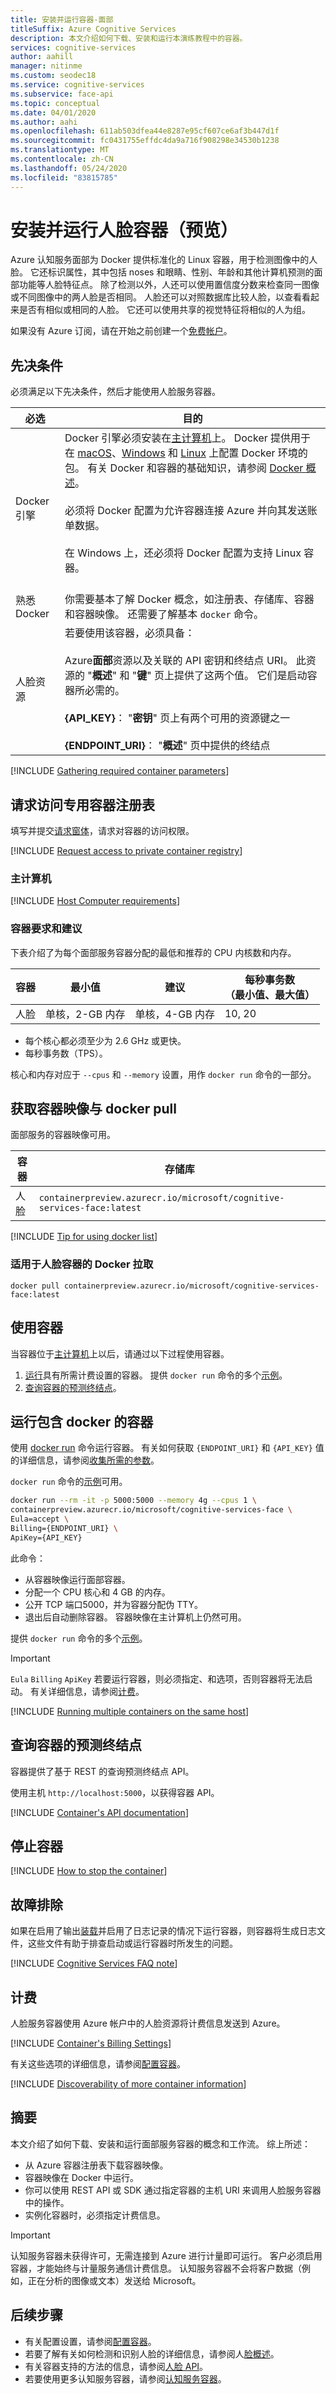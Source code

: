 ```yaml
---
title: 安装并运行容器-面部
titleSuffix: Azure Cognitive Services
description: 本文介绍如何下载、安装和运行本演练教程中的容器。
services: cognitive-services
author: aahill
manager: nitinme
ms.custom: seodec18
ms.service: cognitive-services
ms.subservice: face-api
ms.topic: conceptual
ms.date: 04/01/2020
ms.author: aahi
ms.openlocfilehash: 611ab503dfea44e8287e95cf607ce6af3b447d1f
ms.sourcegitcommit: fc0431755effdc4da9a716f908298e34530b1238
ms.translationtype: MT
ms.contentlocale: zh-CN
ms.lasthandoff: 05/24/2020
ms.locfileid: "83815785"
---
```

# <a name="install-and-run-face-containers-preview"></a>安装并运行人脸容器（预览）

Azure 认知服务面部为 Docker 提供标准化的 Linux 容器，用于检测图像中的人脸。 它还标识属性，其中包括 noses 和眼睛、性别、年龄和其他计算机预测的面部功能等人脸特征点。 除了检测以外，人还可以使用置信度分数来检查同一图像或不同图像中的两人脸是否相同。 人脸还可以对照数据库比较人脸，以查看看起来是否有相似或相同的人脸。 它还可以使用共享的视觉特征将相似的人为组。

如果没有 Azure 订阅，请在开始之前创建一个[免费帐户](https://azure.microsoft.com/free/?WT.mc_id=A261C142F)。

## <a name="prerequisites"></a>先决条件

必须满足以下先决条件，然后才能使用人脸服务容器。

|必选|目的|
|--|--|
|Docker 引擎| Docker 引擎必须安装在[主计算机](#the-host-computer)上。 Docker 提供用于在 [macOS](https://docs.docker.com/docker-for-mac/)、[Windows](https://docs.docker.com/docker-for-windows/) 和 [Linux](https://docs.docker.com/engine/installation/#supported-platforms) 上配置 Docker 环境的包。 有关 Docker 和容器的基础知识，请参阅 [Docker 概述](https://docs.docker.com/engine/docker-overview/)。<br><br> 必须将 Docker 配置为允许容器连接 Azure 并向其发送账单数据。 <br><br> 在 Windows 上，还必须将 Docker 配置为支持 Linux 容器。<br><br>|
|熟悉 Docker | 你需要基本了解 Docker 概念，如注册表、存储库、容器和容器映像。 还需要了解基本 `docker` 命令。| 
|人脸资源 |若要使用该容器，必须具备：<br><br>Azure**面部**资源以及关联的 API 密钥和终结点 URI。 此资源的 "**概述**" 和 "**键**" 页上提供了这两个值。 它们是启动容器所必需的。<br><br>**{API_KEY}**： "**密钥**" 页上有两个可用的资源键之一<br><br>**{ENDPOINT_URI}**： "**概述**" 页中提供的终结点

[!INCLUDE [Gathering required container parameters](../containers/includes/container-gathering-required-parameters.md)]

## <a name="request-access-to-the-private-container-registry"></a>请求访问专用容器注册表

填写并提交[请求窗体](https://aka.ms/cognitivegate)，请求对容器的访问权限。 

[!INCLUDE [Request access to private container registry](../../../includes/cognitive-services-containers-request-access.md)]

### <a name="the-host-computer"></a>主计算机

[!INCLUDE [Host Computer requirements](../../../includes/cognitive-services-containers-host-computer.md)]

### <a name="container-requirements-and-recommendations"></a>容器要求和建议

下表介绍了为每个面部服务容器分配的最低和推荐的 CPU 内核数和内存。

| 容器 | 最小值 | 建议 | 每秒事务数<br>（最小值、最大值）|
|-----------|---------|-------------|--|
|人脸 | 单核，2-GB 内存 | 单核，4-GB 内存 |10, 20|

* 每个核心都必须至少为 2.6 GHz 或更快。
* 每秒事务数（TPS）。

核心和内存对应于 `--cpus` 和 `--memory` 设置，用作 `docker run` 命令的一部分。

## <a name="get-the-container-image-with-docker-pull"></a>获取容器映像与 docker pull

面部服务的容器映像可用。 

| 容器 | 存储库 |
|-----------|------------|
| 人脸 | `containerpreview.azurecr.io/microsoft/cognitive-services-face:latest` |

[!INCLUDE [Tip for using docker list](../../../includes/cognitive-services-containers-docker-list-tip.md)]

### <a name="docker-pull-for-the-face-container"></a>适用于人脸容器的 Docker 拉取

```
docker pull containerpreview.azurecr.io/microsoft/cognitive-services-face:latest
```

## <a name="use-the-container"></a>使用容器

当容器位于[主计算机](#the-host-computer)上以后，请通过以下过程使用容器。

1. [运行](#run-the-container-with-docker-run)具有所需计费设置的容器。 提供 `docker run` 命令的多个[示例](./face-resource-container-config.md#example-docker-run-commands)。 
1. [查询容器的预测终结点](#query-the-containers-prediction-endpoint)。 

## <a name="run-the-container-with-docker-run"></a>运行包含 docker 的容器

使用 [docker run](https://docs.docker.com/engine/reference/commandline/run/) 命令运行容器。 有关如何获取 `{ENDPOINT_URI}` 和 `{API_KEY}` 值的详细信息，请参阅[收集所需的参数](#gathering-required-parameters)。

`docker run` 命令的[示例](face-resource-container-config.md#example-docker-run-commands)可用。

```bash
docker run --rm -it -p 5000:5000 --memory 4g --cpus 1 \
containerpreview.azurecr.io/microsoft/cognitive-services-face \
Eula=accept \
Billing={ENDPOINT_URI} \
ApiKey={API_KEY}
```

此命令：

* 从容器映像运行面部容器。
* 分配一个 CPU 核心和 4 GB 的内存。
* 公开 TCP 端口5000，并为容器分配伪 TTY。
* 退出后自动删除容器。 容器映像在主计算机上仍然可用。 

提供 `docker run` 命令的多个[示例](./face-resource-container-config.md#example-docker-run-commands)。 

> [!IMPORTANT]
> `Eula` `Billing` `ApiKey` 若要运行容器，则必须指定、和选项，否则容器将无法启动。 有关详细信息，请参阅[计费](#billing)。

[!INCLUDE [Running multiple containers on the same host](../../../includes/cognitive-services-containers-run-multiple-same-host.md)]


## <a name="query-the-containers-prediction-endpoint"></a>查询容器的预测终结点

容器提供了基于 REST 的查询预测终结点 API。 

使用主机 `http://localhost:5000`，以获得容器 API。


<!--  ## Validate container is running -->

[!INCLUDE [Container's API documentation](../../../includes/cognitive-services-containers-api-documentation.md)]

## <a name="stop-the-container"></a>停止容器

[!INCLUDE [How to stop the container](../../../includes/cognitive-services-containers-stop.md)]

## <a name="troubleshooting"></a>故障排除

如果在启用了输出[装载](./face-resource-container-config.md#mount-settings)并启用了日志记录的情况下运行容器，则容器将生成日志文件，这些文件有助于排查启动或运行容器时所发生的问题。

[!INCLUDE [Cognitive Services FAQ note](../containers/includes/cognitive-services-faq-note.md)]

## <a name="billing"></a>计费

人脸服务容器使用 Azure 帐户中的人脸资源将计费信息发送到 Azure。 

[!INCLUDE [Container's Billing Settings](../../../includes/cognitive-services-containers-how-to-billing-info.md)]

有关这些选项的详细信息，请参阅[配置容器](./face-resource-container-config.md)。

<!--blogs/samples/video coures -->

[!INCLUDE [Discoverability of more container information](../../../includes/cognitive-services-containers-discoverability.md)]

## <a name="summary"></a>摘要

本文介绍了如何下载、安装和运行面部服务容器的概念和工作流。 综上所述：

* 从 Azure 容器注册表下载容器映像。
* 容器映像在 Docker 中运行。
* 你可以使用 REST API 或 SDK 通过指定容器的主机 URI 来调用人脸服务容器中的操作。
* 实例化容器时，必须指定计费信息。

> [!IMPORTANT]
> 认知服务容器未获得许可，无需连接到 Azure 进行计量即可运行。 客户必须启用容器，才能始终与计量服务通信计费信息。 认知服务容器不会将客户数据（例如，正在分析的图像或文本）发送给 Microsoft。

## <a name="next-steps"></a>后续步骤

* 有关配置设置，请参阅[配置容器](face-resource-container-config.md)。
* 若要了解有关如何检测和识别人脸的详细信息，请参阅人[脸概述](Overview.md)。
* 有关容器支持的方法的信息，请参阅[人脸 API](//westus.dev.cognitive.microsoft.com/docs/services/563879b61984550e40cbbe8d/operations/563879b61984550f30395236)。
* 若要使用更多认知服务容器，请参阅[认知服务容器](../cognitive-services-container-support.md)。
